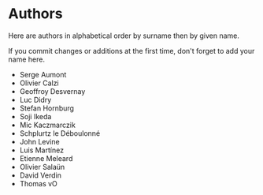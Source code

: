 Authors
=======

Here are authors in alphabetical order by surname then by given name.

If you commit changes or additions at the first time, don't forget to add your
name here.

  - Serge Aumont
  - Olivier Calzi
  - Geoffroy Desvernay
  - Luc Didry
  - Stefan Hornburg
  - Soji Ikeda
  - Mic Kaczmarczik
  - Schplurtz le Déboulonné
  - John Levine
  - Luis Martínez
  - Etienne Meleard
  - Olivier Salaün
  - David Verdin
  - Thomas vO

